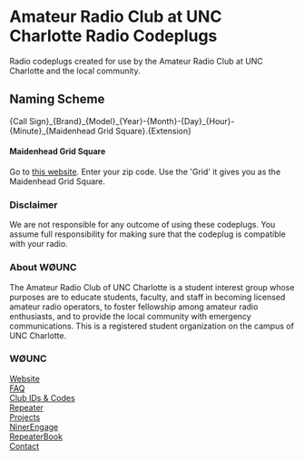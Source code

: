 # Amateur Radio Club at UNC Charlotte Radio Codeplugs
Radio codeplugs created for use by the Amateur Radio Club at UNC Charlotte and the local community.

## Naming Scheme
{Call Sign}\_{Brand}\_{Model}\_{Year}-{Month}-{Day}\_{Hour}-{Minute}_{Maidenhead Grid Square}.{Extension}

#### Maidenhead Grid Square
Go to [this website](http://www.levinecentral.com/ham/grid_square.php). Enter your zip code. Use the 'Grid' it gives you as the Maidenhead Grid Square.

### Disclaimer
We are not responsible for any outcome of using these codeplugs. You assume full responsibility for making sure that the codeplug is compatible with your radio.

### About WØUNC
The Amateur Radio Club of UNC Charlotte is a student interest group whose purposes are to educate students, faculty, and staff in becoming licensed amateur radio operators, to foster fellowship among amateur radio enthusiasts, and to provide the local community with emergency communications. This is a registered student organization on the campus of UNC Charlotte.

### WØUNC
[Website](https://w0unc.org)  
[FAQ](https://w0unc.org/faq)  
[Club IDs & Codes](https://w0unc.org/ids)  
[Repeater](https://w0unc.org/repeater)  
[Projects](https://w0unc.org/projects)  
[NinerEngage](https://ninerengage.uncc.edu/organization/amateur-radio-club)  
[RepeaterBook](https://repeaterbook.com/repeaters/details.php?state_id=37&ID=318)  
[Contact](mailto:club@w0unc.org)
